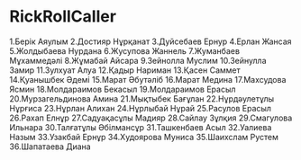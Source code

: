# RickRollCaller
1.Берік Аяулым
2.Достияр Нұрқанат
3.Дуйсебаев Ернур
4.Ерлан Жансая
5.Жолдыбаева Нурдана
6.Жусупова Жаннель
7.Жуманбаев Мұхаммедәлі
8.Жұмабай Айсара
9.Зейнолла Муслим
10.Зейнулла Замир
11.Зулхуат Алуа
12.Қадыр Нариман
13.Қасен Саммет
14.Қуанышбек Әдемі
15.Марат Әбутәліб
16.Марат Медина
17.Махсудова Ясмин
18.Молдараимов Бекасыл
19.Молдараимов Ерасыл
20.Мурзагельдинова Амина
21.Мықтыбек Бағұлан
22.Нұрдәулетұлы Нұрғиса
23.Нұрлан Алихан
24.Нұрлыбай Нұрай
25.Расулов Ерасыл
26.Рахап Елнұр
27.Садуақасұлы Мадияр
28.Сайлау Зұлқия
29.Смагулова Ильнара
30.Талғатұлы Әбілмансұр
31.Ташкенбаев Асыл
32.Уалиева Назым
33.Узакбай Ернұр
34.Худоярова Муниса
35.Шаихслам Рустем
36.Шапатаева Диана
